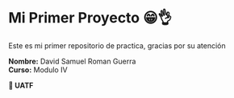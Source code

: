 # Mi Primer Proyecto 😁👌

Este es mi primer repositorio de practica, gracias por su atención

**Nombre:** David Samuel Roman Guerra  
**Curso:** Modulo IV

**🔷 UATF**

